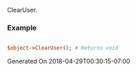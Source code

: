 ClearUser.
### Example

```perl

$object->ClearUser(); # Returns void
```


Generated On 2018-04-29T00:30:15-07:00